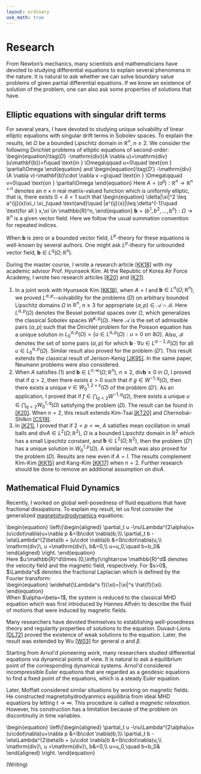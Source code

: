 ```yaml
---
layout: ordinary
use_math: true 
---
```


# Research

From Newton’s mechanics, many scientists and mathematicians have devoted to studying differential equations to explain several phenomena in the nature.  It is  natural to ask whether we can solve boundary value problems of given partial differential equations. If we know an existence of solution of the problem, one can also ask some properties of solutions that have. 

## Elliptic equations with singular drift terms

For several years, I have devoted to studying unique solvability of linear elliptic equations with singular drift terms  in Sobolev spaces.  To explain the results, let $\Omega$ be a bounded Lipschitz domain in $\mathbb{R}^n$, $n\geq 2$. We consider the following Dirichlet problems of elliptic equations of   second-order: 
\begin{equation}\tag{$D$}
-\mathrm{div}(A \nabla u)+\mathrm{div}(u\mathbf{b})=f\quad \text{in } \Omega\qquad u=0\quad \text{on } \partial\Omega 
\end{equation}
and 
\begin{equation}\tag{$D'$}
-\mathrm{div}(A \nabla v)-\mathbf{b}\cdot \nabla v =g\quad \text{in } \Omega\qquad v=0\quad \text{on } \partial\Omega
\end{equation}
Here $A=(a^{ij}):\mathbb{R}^n\rightarrow \mathbb{R}^{n\times n}$ denotes an $n\times n$ real matrix-valued function  which is uniformly elliptic, that is, there exists $0<\delta<1$ such that 
\begin{equation}
\delta|\xi|^2 \leq a^{ij}(x)\xi_i \xi_j\quad \text{and}\quad |a^{ij}(x)|\leq \delta^{-1}\quad    \text{for all } x,\xi \in \mathbb{R}^n, 
\end{equation}
$\mathbf{b}=(b^1,b^2,\dots,b^n) : \Omega\rightarrow \mathbb{R}^n$ is a given vector field. Here we follow the usual summation convention for repeated indices.

When $\mathbf{b}$ is zero or a bounded vector field, $L^p$-theory for these equations is well-known by several authors. One might ask $L^p$-theory for unbounded vector field, $\mathbf{b}\in L^q(\Omega;\mathbb{R}^n)$. 

During the master course, I wrote a research article [[KK18]](https://arxiv.org/abs/1811.12619) with my academic advisor Prof. Hyunseok Kim. At the Republic of Korea Air Force Academy, I wrote two research articles [[K20]](https://www.sciencedirect.com/science/article/abs/pii/S0022247X21002444) and [[K21]](https://arxiv.org/abs/2104.01300). 

1. In a joint work with Hyunseok Kim [[KK18]](https://arxiv.org/abs/1811.12619), when $A=I$ and $\mathbf{b} \in L^{n}(\Omega;\mathbb{R}^n)$, we proved $L^{\alpha,p}$--solvability for the problems $(D)$ on arbitrary bounded Lipschitz domains $\Omega$ in $\mathbb{R}^n$, $n\geq 3$ for appropriate $(\alpha,p)\in \mathscr{A}\cap \mathscr{B}$. Here $L^{\alpha,p}(\Omega)$ denotes the Bessel potential spaces over $\Omega$, which generalizes the classical Sobolev spaces $W^{k,p}(\Omega)$. Here $\mathscr{A}$ is the set of admissible pairs $(\alpha,p)$ such that  the Dirichlet problem for the Poisson equation has a unique solution in $L^{\alpha,p}_0(\Omega) =\{ u\in L^{\alpha,p}(\Omega) : u=0\text{ on } \partial\Omega\}$. Also, $\mathscr{B}$ denotes the set of some pairs $(\alpha,p)$ for which $\mathbf{b} \cdot \nabla u \in L^{\alpha-2,p}(\Omega)$ for all $u\in L_0^{\alpha,p}(\Omega)$. Similar result also proved for the problem $(D')$. This result extends the classical result of Jerison-Kenig [[JK95]](https://www.sciencedirect.com/science/article/pii/S0022123685710671). In the same paper, Neumann problems were also considered. 
2. When $A$ satisfies (1) and $\mathbf{b} \in L^{n,\infty}(\Omega;\mathbb{R}^n)$, $n\geq 2$, $\mathrm{div} \mathbf{b} \geq 0$ in $\Omega$,  I proved that if $q>2$, then there exists $\varepsilon>0$ such that if $g\in W^{-1,q}(\Omega)$,  then there exists a unique $v\in W_0^{1,2+\varepsilon}(\Omega)$ of the problem $(D')$. As an application, I proved that if $f\in \bigcap_{q<2} W^{-1,q}(\Omega)$, there exists a unique $u\in \bigcap_{q<2} W_0^{1,q}(\Omega)$ satisfying the problem $(D)$. The result can be found in [[K20]](https://www.sciencedirect.com/science/article/abs/pii/S0022247X21002444).  When $n=2$, this result extends Kim-Tsai [[KT20]](https://epubs.siam.org/doi/abs/10.1137/19M1282969?mobileUi=0&) and Chernobai-Shilkin [[CS19]](https://www.tandfonline.com/doi/abs/10.1080/17476933.2020.1816980). 
3. In [[K21]](https://arxiv.org/abs/2104.01300), I proved that if $2<p<\infty$, $A$ satisfies mean oscillation in small balls and $\mathrm{div} A \in L^{2}(\Omega;\mathbb{R}^2)$, $\Omega$ is a bounded Lipschitz domain in $\mathbb{R}^2$ which has a small Lipschitz constant, and $\mathbf{b} \in L^{2}(\Omega;\mathbb{R}^2)$, then the problem $(D')$ has a unique solution in $W_0^{1,p}(\Omega)$. A similar result was also proved for the problem $(D)$. Results are new even if $A=I$. The results complement Kim-Kim [[KK15]](https://epubs.siam.org/doi/abs/10.1137/14096270X?journalCode=sjmaah) and Kang-Kim [[KK17]](http://www.aimsciences.org/article/doi/10.3934/cpaa.2017038) when $n=2$. Further research should be done to remove an additional assumption on $\mathrm{div} A$. 

## Mathematical Fluid Dynamics

Recently, I worked on global well-posedness of fluid equations that have fractional dissipations. To explain my result, let us first consider the  generalized [magnetohydrodynamics](https://en.wikipedia.org/wiki/Magnetohydrodynamics) equations:
<div>
\begin{equation}
\left\{\begin{aligned}
\partial_t u -\nu\Lambda^{2\alpha}u+(u\cdot\nabla)u+\nabla p &=(b\cdot \nabla)b,\\\
\partial_t b -\eta\Lambda^{2\beta}b + (u\cdot \nabla)b &=(b\cdot\nabla)u,\\
\mathrm{div}\, u =\mathrm{div}\, b&=0,\\
u=u_0,\quad b=b_0&
\end{aligned}
\right.
\end{equation}
</div>
Here $u:\mathbb{R}^d\times (0,\infty)\rightarrow \mathbb{R}^d$ denotes the velocity field and the magnetic field, respectively. For $s>0$, $\Lambda^s$ denotes the fractional Laplacian which is defined by the Fourier transform:
<div>
\begin{equation}
\widehat{\Lambda^s f}(\xi)=|\xi|^s \hat{f}(\xi).
\end{equation}
</div>
When $\alpha=\beta=1$, the system is reduced to the classical MHD equation which was first introduced by Hannes Alfvén to describe the fluid of motions that were induced by magnetic fields. 

Many researchers have devoted themselves to establishing well-posedness theory and regularity properties of solutions to the equation. Duvaut-Lions [[DL72]](https://link.springer.com/article/10.1007/BF00250512) proved the existence of weak solutions to the equation. Later, the result was extended by Wu [[W03]](https://www.sciencedirect.com/science/article/pii/S0022039603002341) for general $\alpha$ and $\beta$. 

Starting from Arnol'd pioneering work, many researchers studied differential equations via dynamical points of view. It is natural to ask a equilibrium point of the corresponding dynamical systems. Arnol'd considered incompressible Euler equations that are regarded as a geodesic equations to find a fixed point of the equations, which is a steady Euler equation. 

Later, Moffatt considered similar situations by working on magnetic fields. He constructed magnetohydrodyanmics equilibria from ideal MHD equations by letting $t\rightarrow \infty$. This procedure is called a <em>magnetic relaxation</em>. However, his construction has a limitation because of the problem on discontinuity in time variables.
<div>
\begin{equation}
\left\{\begin{aligned}
\partial_t u -\nu\Lambda^{2\alpha}u+(u\cdot\nabla)u+\nabla p &=(b\cdot \nabla)b,\\\
\partial_t b -\eta\Lambda^{2\beta}b + (u\cdot \nabla)b &=(b\cdot\nabla)u,\\
\mathrm{div}\, u =\mathrm{div}\, b&=0,\\
u=u_0,\quad b=b_0&
\end{aligned}
\right.
\end{equation}
</div>

(Writing) 
